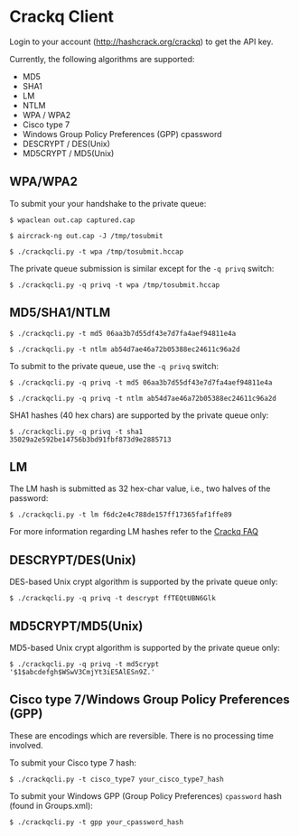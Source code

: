 Crackq Client
=============

Login to your account (http://hashcrack.org/crackq) to get the API key.

Currently, the following algorithms are supported:

* MD5
* SHA1
* LM
* NTLM
* WPA / WPA2
* Cisco type 7
* Windows Group Policy Preferences (GPP) cpassword
* DESCRYPT / DES(Unix) 
* MD5CRYPT / MD5(Unix) 

WPA/WPA2
--------

To submit your your handshake to the private queue:

`$ wpaclean out.cap captured.cap`

`$ aircrack-ng out.cap -J /tmp/tosubmit`

`$ ./crackqcli.py -t wpa /tmp/tosubmit.hccap`

The private queue submission is similar except for the `-q privq` switch:

`$ ./crackqcli.py -q privq -t wpa /tmp/tosubmit.hccap`

MD5/SHA1/NTLM
-------------

`$ ./crackqcli.py -t md5 06aa3b7d55df43e7d7fa4aef94811e4a`

`$ ./crackqcli.py -t ntlm ab54d7ae46a72b05388ec24611c96a2d`

To submit to the private queue, use the `-q privq` switch:

`$ ./crackqcli.py -q privq -t md5 06aa3b7d55df43e7d7fa4aef94811e4a`

`$ ./crackqcli.py -q privq -t ntlm ab54d7ae46a72b05388ec24611c96a2d`

SHA1 hashes (40 hex chars) are supported by the private queue only:

`$ ./crackqcli.py -q privq -t sha1 35029a2e592be14756b3bd91fbf873d9e2885713`

LM
--

The LM hash is submitted as 32 hex-char value, i.e., two halves of the password:
 
`$ ./crackqcli.py -t lm f6dc2e4c788de157ff17365faf1ffe89`

For more information regarding LM hashes refer to the [Crackq FAQ](http://hashcrack.org/crackq_faq)

DESCRYPT/DES(Unix)
------------------

DES-based Unix crypt algorithm is supported by the private queue only:

`$ ./crackqcli.py -q privq -t descrypt ffTEQtUBN6Glk`

MD5CRYPT/MD5(Unix)
------------------

MD5-based Unix crypt algorithm is supported by the private queue only:

`$ ./crackqcli.py -q privq -t md5crypt '$1$abcdefgh$WSwV3CmjYt3iE5AlESn9Z.'`

Cisco type 7/Windows Group Policy Preferences (GPP)
-----------------------------------------------------

These are encodings which are reversible. There is no processing time
involved.

To submit your Cisco type 7 hash:

`$ ./crackqcli.py -t cisco_type7 your_cisco_type7_hash`

To submit your Windows GPP (Group Policy Preferences) `cpassword` hash (found in Groups.xml):

`$ ./crackqcli.py -t gpp your_cpassword_hash`
